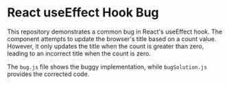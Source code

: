# React useEffect Hook Bug
This repository demonstrates a common bug in React's useEffect hook. The component attempts to update the browser's title based on a count value. However, it only updates the title when the count is greater than zero, leading to an incorrect title when the count is zero.

The `bug.js` file shows the buggy implementation, while `bugSolution.js` provides the corrected code.